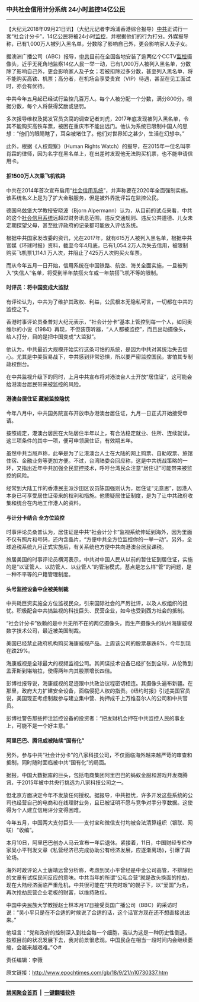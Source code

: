 ### 中共社会信用计分系统 24小时监控14亿公民
------------------------

<p>【大纪元2018年09月21日讯】（大纪元记者李玲浦香港综合报导）<a href="http://www.epochtimes.com/gb/tag/%E4%B8%AD%E5%85%B1.html">中共</a>正试行一套“社会计分卡”，14亿公民将被24小时<a href="http://www.epochtimes.com/gb/tag/%E7%9B%91%E6%8E%A7.html">监控</a>，并根据他们的行为打分。外媒报导称，已有1,000万人被列入黑名单，分数除了影响自己外，更会影响家人及子女。</p>
<p>据澳洲广播公司（ABC）报导，<a href="http://www.epochtimes.com/gb/tag/%E4%B8%AD%E5%85%B1.html">中共</a>目前在全国各地安装了逾两亿个CCTV<a href="http://www.epochtimes.com/gb/tag/%E7%9B%91%E6%8E%A7.html">监控</a>摄像头，近乎无死角地监察14亿人民一举一动，已有1,000万人被列入黑名单，分数除了影响自己外，更会影响家人及子女；若被扣除过多分数，甚至列入黑名单，将不能购买高铁、机票；高分者，在机场会享受贵宾（VIP）待遇，甚至在见工面试时，亦会有优待。</p>
<p>中共今年五月起已经试行监控几百万人。每个人被分配一个分数，满分800分。根据分数，每个人将获得奖励或惩罚。</p>
<p>多次报导维权及揭发官员贪腐的调查记者刘虎，2017年底发现被列入黑名单，令其不能购买高铁车票，被困在重庆市不能出远门。他认为系统已限制中国人的思想：“他们的眼睛瞎了，耳朵被堵住了。他们对世界知之甚少，生活在幻想中。”</p>
<p>此外，根据《人权观察》（Human Rights Watch）的报导，在2015年一位名叫李肖霖的律师，因为名字在黑名单上，在出差时发现他无法购买机票，也不能申请信用卡。</p>
<h4>拒1500万人次乘飞机铁路</h4>
<p>中共在2014年首次宣布启用“<a href="http://www.epochtimes.com/gb/tag/%E7%A4%BE%E4%BC%9A%E4%BF%A1%E7%94%A8%E7%B3%BB%E7%BB%9F.html">社会信用系统</a>”，并声称要在2020年全面强制实施。该系统名义上是为了扩大金融服务，但是被外界批评旨在监控公民。</p>
<p>德国乌兹堡大学教授安晓波（Bjorn Alpermann）认为，从目前的试点来看，中共的这个<a href="http://www.epochtimes.com/gb/tag/%E7%A4%BE%E4%BC%9A%E4%BF%A1%E7%94%A8%E7%B3%BB%E7%BB%9F.html">社会信用系统</a>远超过财务讯息范围，违反交通规则、违反公共道德、儿女未定期探望父母，甚至批评政府的记录都可能放入评估系统。</p>
<p>根据中共国家发改委的资讯，光在2017年，就有615万人被列入黑名单，根据中共官媒《环球时报》资料，截至今年4月底，已有1,054.2万人次失去信用，被限制购买飞机票1,114.1 万人次，并阻止了425万人次购买火车票。</p>
<p>而从今年五月一日开始，信用系统在中国铁路、航空、海关全面实施，一旦被列入“失信人”名单，将受到半年禁搭火车或一年禁搭飞机不等的限制。</p>
<h4>时评员：将中国变成大监狱</h4>
<p>有评论认为，中共为了维护其政权、利益，公民根本无隐私可言，一切都在中共的监控之下。</p>
<p>香港时事评论员桑普对大纪元表示，“社会计分卡”基本上管控到每一个人，如同奥维尔的小说《1984》再现，不但装窃听器，“人人都被监控”，而且出动摄像头，给人打分，目的是把中国变成“大监狱”。</p>
<p>他认为，中共最近大规模开始实行这条可怕的系统，是因为中共对其统治失去信心。尤其是中美贸易战下，中共感到非常恐惧，所以要严密监控国民，害怕其专制政权倒台。</p>
<p>在中共监视升级下的同时，上月中共宣布将对港澳台人士开放“居住证”，这可能会给港澳台居民带来被监控的风险。</p>
<h4>港澳台居住证 藏被监控隐忧</h4>
<p>今年八月中，中共国务院宣布开放申办港澳台居住证，九月一日正式开始接受申请。</p>
<p>按照规定，港澳台居民在大陆居住半年以上，有合法稳定就业、住所、连续就读，这三项条件的其中一项，便可申领居住证，有效期五年。</p>
<p>虽然中共当局声称，此举是为了让港澳台人士在大陆的网上购票、自助取票、旅馆住宿、金融业务等更加方便。不过，台湾陆委会回应称，这是中共统战策略的一环，又指出近年中共加强全民监控技术，呼吁台湾民众注意“居住证”可能带来被监控的风险。</p>
<p>经常到大陆工作的香港民主派沙田区议员陈国强则认为，居住证“无意思”，因港人本身已可享受居住证带来的权利和措施。他质疑居住证制度，是为了让中共政府收集和统合在内地工作港人的资料。</p>
<h4>与计分卡结合 全方位监控</h4>
<p>时事评论员桑普认为，居住证是中共“社会计分卡”监视系统伸延到海外，因为里面不仅有照片和号码，还内含晶片，“方便中共全方位监控你的一举一动”。另外，全球追税系统九月正式实施后，有关系统也方便中共向港澳台居民课税。</p>
<p>旅居美国的时事评论员横河表示，中共对中国人民从以前的暂住证到居住证，实施的是“以证管人、以防管人、以业管人”的管治模式，基点是怎么样“管”的问题，是一种不平等的户籍管理制度。</p>
<h4>头号监控设备中企被美制裁</h4>
<p>中共耗巨资实施全方位监视民众，引来国际社会的严厉批评，以及人权组织的担忧。积极配合中共搞监视的科技巨头、民营企业，如今也受到西方社会的抵制。</p>
<p>“社会计分卡”依赖的是中共无所不在的两亿摄像头，而生产摄像头的杭州海康威视数字技术公司，最近被美国制裁。</p>
<p>美国已经禁止政府机构购买海康威视产品。上周该公司的股票暴跌8%，今年到现在跌29%。</p>
<p>海康威视是全球最大的视频监视公司。其间谍技术设备已经扩张到全球，从伦敦到孟菲斯到堪培拉，使得两年内其股票增长四倍。</p>
<p>彭博社报导说，海康威视的足迹跟中共政治议程密切相连。其摄像头遍布新疆。在那里，政府大力扩建安全设备，面临侵犯人权的指责。《纽约时报》引述美国官员说，美国现正考虑制裁参与建立集中营、拘押成千上万维吾尔人的公司和中共官员。</p>
<p>彭博社警告那些押注监控设备的投资者：“把发财机会押在中共监控人民的事业上，可能不是一个好主意。”</p>
<h4>阿里巴巴、腾讯或被陆续“国有化”</h4>
<p>另外，参与中共“社会计分卡”的八家科技公司，不仅面临海外越来越严苛的审查和抵制，同时随时面临被中共“国有化”的局面。</p>
<p>据报，中国大数据库的巨头，包括电商集团阿里巴巴的蚂蚁金服和游戏开发商腾讯，于2015年被中共央行挑选为八家科技公司之一。</p>
<p>但北京方面决定今年不发放任何授权。据报导，中共担忧，许多开发这些系统的公司也经营自己的电商和在线理财业务，且已被证明不愿与竞争对手分享数据。这使得为个人建立信用评分变得困难。</p>
<p>今年五月，中国两大支付巨头——支付宝和微信支付均被合法清算组织（银联、网联）“收编”。</p>
<p>本月10日，阿里巴巴创办人马云宣布一年后退休。紧接着，11日，中国财经专栏作家吴小平刊发文章《私营经济已完成协助公有经济发展，应逐渐离场》，引爆了舆论场。</p>
<p>海外时政评论人士唐靖远曾分析称，考虑到吴小平曾经是中金公司高管，不排除他的文章有试探民间反应的意味。中共当年的所谓“公私合营”就是改头换面的抢劫，现在大陆经济面临严重危机，中共很可能在“共克时艰”的幌子下，以“爱国”为名，再次抢劫民营企业老板的财富，以维持政权。</p>
<p>中国中央民族大学教授赵士林本月17日接受英国广播公司（BBC）的采访时说：“吴小平只是在不合适的时候说了合适的话，这个话官方现在还不想直接说出来。”</p>
<p>他坦言：“党和政府的控制深入到社会每一个细胞，我认为这是一种历史性倒退。按照目前的状况发展下去，我对前景很悲观。中国民企在相当一段时间内会继续萎缩，会越来越艰难。”◇#</p>
<p>责任编辑：李薇</p>

原文链接：http://www.epochtimes.com/gb/18/9/21/n10730337.htm


------------------------
#### [禁闻聚合首页](https://github.com/gfw-breaker/banned-news/blob/master/README.md) &nbsp;|&nbsp;  [一键翻墙软件](https://github.com/gfw-breaker/nogfw/blob/master/README.md)